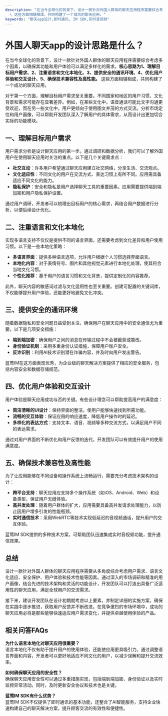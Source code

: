 ```yaml
---
description: "在当今全球化的背景下，设计一款针对外国人群体的聊天应用程序需要综合考虑多个因素，以确保其功能和用户体验可以满足多样化的需求。**核心思路为1、理解目标用户需求、2、注重语言和文化本地化、3、提供安全的通讯环境、4、优化用户体验和交互设计、5、确保技术兼容性及高性能。**\
  \ 这些方面相辅相成，共同构建了一个成功的聊天应用。"
keywords: "聊天app设计,即时通讯, IM SDK,实时音视频"
---
```

# 外国人聊天app的设计思路是什么？

在当今全球化的背景下，设计一款针对外国人群体的聊天应用程序需要综合考虑多个因素，以确保其功能和用户体验可以满足多样化的需求。**核心思路为1、理解目标用户需求、2、注重语言和文化本地化、3、提供安全的通讯环境、4、优化用户体验和交互设计、5、确保技术兼容性及高性能。** 这些方面相辅相成，共同构建了一个成功的聊天应用。

对于第一个方面，理解目标用户需求至关重要。不同国家和地区的用户习惯、文化背景和需求可能存在显著差异。例如，在某些文化中，语音通话可能比文字沟通更受欢迎，而在另一些文化中，用户更倾向于使用图文并茂的方式交流。分析市场定位和用户画像，可以帮助开发团队深入了解用户的具体需求，从而设计出更加切合实际的功能模块。

## 一、理解目标用户需求

用户需求分析是设计聊天应用的第一步。通过调研和数据分析，我们可以了解外国用户在使用聊天应用时关注的重点。以下是几个关键需求点：

- **社交互动**：许多用户希望通过聊天应用建立社交网络，分享生活、交流观点。
- **文化适应性**：不同文化的用户在交流方式、表达习惯上有所不同。应用需具备适应不同文化的能力。
- **隐私保护**：安全和隐私是用户选择聊天工具的重要因素。应用需要提供端到端加密和用户隐私保护设置。

通过用户调研，开发者可以梳理出目标用户的核心需求，再结合用户数据进行分析，以便后续设计优化。

## 二、注重语言和文化本地化

实现多语言支持不仅仅是提供不同的语言界面，还需要考虑到文化差异和用户使用习惯。以下是一些本地化策略：

- **多语言界面**：提供多种语言选项，允许用户根据个人习惯选择界面语言。
- **本地化内容**：对于表情符号、图片和其他视觉元素进行本地化处理，使其符合当地文化习惯。
- **个性化推荐**：基于用户的语言习惯和文化背景，提供定制化的内容推荐。

此外，聊天内容的敏感词过滤与文化适用性也至关重要。创建可配置的关键词库，不仅能够提升用户体验，还能更好地避免文化冲突。

## 三、提供安全的通讯环境

随着数据隐私和安全问题日益受到关注，确保用户在聊天应用中的安全通信尤为重要。以下是几项安全措施：

- **端到端加密**：确保用户之间的消息在传输过程中不会被截获或篡改。
- **身份验证机制**：采用多重身份认证措施，保障用户账户安全。
- **反诈识别**：利用AI技术识别潜在诈骗内容，并及时向用户发出警告。

蓝莺IM在这方面表现优秀，为企业级的聊天解决方案提供了相应的安全服务，包括内容安全和数据存储规范。

## 四、优化用户体验和交互设计

用户体验是聊天应用成功与否的关键。有些设计理念可以帮助提高用户的满意度：

- **简洁清晰的UI设计**：保持界面的整洁，使用户能够快速找到所需功能。
- **流畅的交互体验**：保证应用的响应速度，降低用户操作时的延迟。
- **多样化的表达方式**：支持文本、语音、视频等多种交流方式，以满足用户不同的表达需求。

通过对用户界面的不断优化和用户反馈的迭代，开发团队可以有效提升用户的使用满意度。

## 五、确保技术兼容性及高性能

为了让应用能够在不同设备和操作系统上流畅运行，需要充分考虑技术架构的设计：

- **跨平台支持**：聊天应用应支持多个操作系统（如iOS、Android、Web）和设备类型，保证用户无缝体验。
- **高并发处理**：随着用户群体的扩大，应用需要具备高并发请求处理能力，以防止因用户增多引发的性能瓶颈。
- **实时通信技术**：采用WebRTC等技术实现低延迟的音视频通话，提升用户的交互体验。

蓝莺IM SDK提供的多种技术方案，可帮助团队迅速集成实时音视频功能，提升通信效果。

## 总结

设计一款针对外国人群体的聊天应用程序需要从多角度综合考虑用户需求、语言文化适应、安全保护、用户体验和技术性能等因素。通过深入的市场调研和精准的用户画像，结合先进的技术架构和灵活的功能设计，开发团队可以打造出具备广泛适用性的聊天应用，满足全球用户的交流需求。

接下来，建议开发团队在设计初期就考虑以上要素，并制定详细的实施方案，确保在实践中逐步推进，获取用户反馈并不断改进。在竞争激烈的市场环境中，成功的聊天应用必将是那些能够快速适应用户需求变化，并提供卓越使用体验的产品。

## 相关问答FAQs

**为什么语言本地化对聊天应用很重要？**  
语言本地化不仅有助于提升用户的使用体验，还能使应用更具吸引力。通过调整语言界面和内容，开发者可以更好地适应不同文化的用户，以减少误解和提升交流效率。

**如何确保聊天应用的安全性？**  
确保聊天应用安全性可以通过多重措施实现，包括端到端加密、身份验证以及实时监控异常活动。同时，及时更新安全协议和技术也是关键。

**蓝莺IM SDK有什么优势？**  
蓝莺IM SDK不仅提供了即时通讯的基本功能，还整合了AI智能服务，支持企业快速构建自己的聊天解决方案，提升顾客交流的有效性和便捷性。

